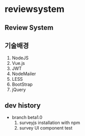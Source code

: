 # reviewsystem

## Review System

## 기술배경
1. NodeJS
2. Vue.js
3. JWT
4. NodeMailer
5. LESS
6. BootStrap
7. jQuery

## dev history
* branch beta1.0
  1. surveyjs installation with npm
  2. survey UI component test


